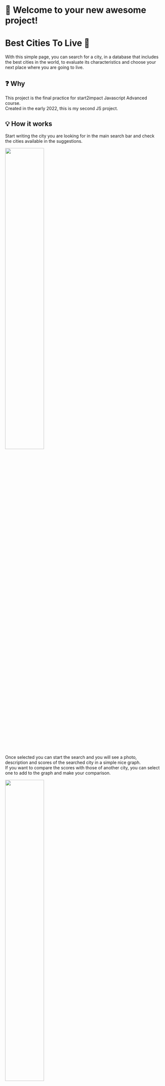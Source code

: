 # 🚀 Welcome to your new awesome project!

# Best Cities To Live :house_with_garden:
With this simple page, you can search for a city, in a database that includes the best cities in the world, to evaluate its characteristics and choose your next place where you are going to live.

## :question: Why
This project is the final practice for start2impact Javascript Advanced course.<br>
Created in the early 2022, this is my second JS project.

## :bulb: How it works
Start writing the city you are looking for in the main search bar and check the cities available in the suggestions.

<img src="https://user-images.githubusercontent.com/82518387/165903289-7a45d4e9-f3ed-4e48-8c53-c3b026b91211.png" width="50%" height="50%">

Once selected you can start the search and you will see a photo, description and scores of the searched city in a simple nice graph. <br>
If you want to compare the scores with those of another city, you can select one to add to the graph and make your comparison.

<img src="https://user-images.githubusercontent.com/82518387/165903391-7d7bd50b-1876-420d-92e0-4db8fb48cb91.png" width="50%" height="50%">

## :computer: Languages
* HTML5
* CSS3
* Javascript ES6

## :books: Libraries
* [Get from _Lodash](https://lodash.com/docs/4.17.15#get)
* [Axios](https://axios-http.com/)
* [Chart.js](https://www.chartjs.org/)

## :package: Bundler
* [Webpack 5](https://webpack.js.org/)

## :globe_with_meridians: External Services
* [Teleport Cities API](https://developers.teleport.org/api/)

## :floppy_disk: Installation
First of all, you need Node.js installed.
If you don't have it, you can download it here:
[Node.js](https://nodejs.org/it/download/)<br>
After the installation, you're ready to go.

### 1 - Clone the repository
`git clone https://github.com/cristopherturazza/S2I-JS-Advanced`
### 2 - Install the dependencies
`npm install`
### 3 - Build it!
`npm run build`

### 4 - Open in the browser
Check out for index.html in the /dist folder.


## :zap:  Try it!
Elsewhere, you can simply try it here:
[Best Cities To Live](https://bestcitiestolive.netlify.app/)
## :page_with_curl:  License
[MIT](https://choosealicense.com/licenses/mit/)

## :e-mail: Contact Me
Any questions? Send me an e-mail here: cristopherturazza@gmail.com <br>
You can find my Linkedin profile here: https://www.linkedin.com/in/cristopher-turazza-0863a026/

